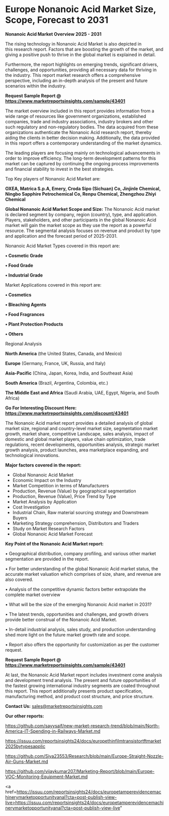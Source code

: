 # Europe Nonanoic Acid Market Size, Scope, Forecast to 2031

<Strong> Nonanoic Acid Market Overview 2025 - 2031</strong>

The rising technology in Nonanoic Acid Market is also depicted in this research report. Factors that are boosting the growth of the market, and giving a positive push to thrive in the global market is explained in detail.

Furthermore, the report highlights on emerging trends, significant drivers, challenges, and opportunities, providing all necessary data for thriving in the industry. This report market research offers a comprehensive perspective, including an in-depth analysis of the present and future scenarios within the industry.

<strong>Request Sample Report @ <a href=https://www.marketreportsinsights.com/sample/43401>https://www.marketreportsinsights.com/sample/43401</a></strong>

The market overview included in this report provides information from a wide range of resources like government organizations, established companies, trade and industry associations, industry brokers and other such regulatory and non-regulatory bodies. The data acquired from these organizations authenticate the Nonanoic Acid research report, thereby aiding the clients in better decision making. Additionally, the data provided in this report offers a contemporary understanding of the market dynamics.

The leading players are focusing mainly on technological advancements in order to improve efficiency. The long-term development patterns for this market can be captured by continuing the ongoing process improvements and financial stability to invest in the best strategies.

Top Key players of Nonanoic Acid Market are:

<strong>OXEA, Matrica S.p.A, Emery, Croda Sipo (Sichuan) Co, Jinjinle Chemical, Ningbo Sapphire Petrochemical Co, Renpu Chemical, Zhengzhou Zhiyi Chemical</strong>

<strong><b>Global Nonanoic Acid Market Scope and Size:</b></strong>
The Nonanoic Acid market is declared segment by company, region (country), type, and application. Players, stakeholders, and other participants in the global Nonanoic Acid market will gain the market scope as they use the report as a powerful resource. The segmental analysis focuses on revenue and product by type and application and the forecast period of 2025-2031.

Nonanoic Acid Market Types covered in this report are:

<strong>•  Cosmetic Grade

•  Food Grade

•  Industrial Grade</strong>

Market Applications covered in this report are:

<strong>•  Cosmetics

•  Bleaching Agents

•  Food Fragrances

•  Plant Protection Products

•  Others</strong> 

Regional Analysis

<strong>North America</strong> (the United States, Canada, and Mexico)

<strong>Europe</strong> (Germany, France, UK, Russia, and Italy)

<strong>Asia-Pacific</strong> (China, Japan, Korea, India, and Southeast Asia)

<strong>South America</strong> (Brazil, Argentina, Colombia, etc.)

<strong>The Middle East and Africa</strong> (Saudi Arabia, UAE, Egypt, Nigeria, and South Africa)

<strong>Go For Interesting Discount Here: <a href=https://www.marketreportsinsights.com/discount/43401>https://www.marketreportsinsights.com/discount/43401</a></strong>

The Nonanoic Acid market report provides a detailed analysis of global market size, regional and country-level market size, segmentation market growth, market share, competitive Landscape, sales analysis, impact of domestic and global market players, value chain optimization, trade regulations, recent developments, opportunities analysis, strategic market growth analysis, product launches, area marketplace expanding, and technological innovations.

<strong><b>Major factors covered in the report:</b></strong>
<ul>
  <li>Global Nonanoic Acid Market </li>
  <li>Economic Impact on the Industry</li>
  <li>Market Competition in terms of Manufacturers</li>
  <li>Production, Revenue (Value) by geographical segmentation</li>
  <li>Production, Revenue (Value), Price Trend by Type</li>
  <li>Market Analysis by Application</li>
  <li>Cost Investigation</li>
  <li>Industrial Chain, Raw material sourcing strategy and Downstream Buyers</li>
  <li>Marketing Strategy comprehension, Distributors and Traders</li>
  <li>Study on Market Research Factors</li>
  <li>Global Nonanoic Acid Market Forecast</li>
</ul>

<strong><b>Key Point of the Nonanoic Acid Market report:</b></strong>

• Geographical distribution, company profiling, and various other market segmentation are provided in the report.

• For better understanding of the global Nonanoic Acid market status, the accurate market valuation which comprises of size, share, and revenue are also covered.

• Analysis of the competitive dynamic factors better extrapolate the complete market overview

• What will be the size of the emerging Nonanoic Acid market in 2031?

• The latest trends, opportunities and challenges, and growth drivers provide better construal of the Nonanoic Acid Market.

• In-detail industrial analysis, sales study, and production understanding shed more light on the future market growth rate and scope.

• Report also offers the opportunity for customization as per the customer request.

<strong>Request Sample Report @ <a href=https://www.marketreportsinsights.com/sample/43401>https://www.marketreportsinsights.com/sample/43401</a></strong>

At last, the Nonanoic Acid Market report includes investment come analysis and development trend analysis. The present and future opportunities of the fastest growing international industry segments are coated throughout this report. This report additionally presents product specification, manufacturing method, and product cost structure, and price structure.

<strong>Contact Us:</strong>
sales@marketreportsinsights.com

<strong>Our other reports:</strong>

<a href=https://github.com/sayysaif/new-market-research-trend/blob/main/North-America-IT-Spending-in-Railways-Market.md>https://github.com/sayysaif/new-market-research-trend/blob/main/North-America-IT-Spending-in-Railways-Market.md</a>

<a href=https://issuu.com/reportsinsights24/docs/europethinfilmtransistortftmarket2025bytypesapplic>https://issuu.com/reportsinsights24/docs/europethinfilmtransistortftmarket2025bytypesapplic</a>

<a href=https://github.com/Siya23553/Research/blob/main/Europe-Straight-Nozzle-Air-Guns-Market.md>https://github.com/Siya23553/Research/blob/main/Europe-Straight-Nozzle-Air-Guns-Market.md</a>

<a href=https://github.com/vijaykumar207/Marketing-Report/blob/main/Europe-VOC-Monitoring-Equipment-Market.md>https://github.com/vijaykumar207/Marketing-Report/blob/main/Europe-VOC-Monitoring-Equipment-Market.md</a>

<a href=https://issuu.com/reportsinsights24/docs/europetamperevidencemachinerymarketopportunityanal?cta=post-publish-view-live>https://issuu.com/reportsinsights24/docs/europetamperevidencemachinerymarketopportunityanal?cta=post-publish-view-live</a>"
